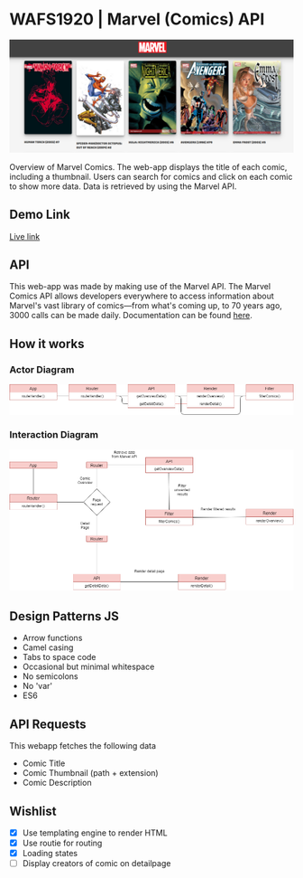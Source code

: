 # WAFS1920 | Marvel (Comics) API
![Image of preview](./course/preview.png)

Overview of Marvel Comics. The web-app displays the title of each comic, including a thumbnail. Users can search for comics and click on each comic to show more data. Data is retrieved by using the Marvel API.

## Demo Link
[Live link](https://mich97.github.io/web-app-from-scratch-1920/)

## API
This web-app was made by making use of the Marvel API. The Marvel Comics API allows developers everywhere to access information about Marvel's vast library of comics—from what's coming up, to 70 years ago, 3000 calls can be made daily. Documentation can be found [here](https://developer.marvel.com/docs).

## How it works

### Actor Diagram
![Image of Actor Diagram](./course/actor_diagram.png)

### Interaction Diagram
![Image of Actor Diagram](./course/interaction_diagram.png)

## Design Patterns JS
- Arrow functions
- Camel casing
- Tabs to space code
- Occasional but minimal whitespace
- No semicolons
- No 'var'
- ES6

## API Requests
This webapp fetches the following data
- Comic Title
- Comic Thumbnail (path + extension)
- Comic Description

## Wishlist
- [x] Use templating engine to render HTML
- [x] Use routie for routing
- [x] Loading states
- [ ] Display creators of comic on detailpage
